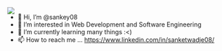 <img src="https://komarev.com/ghpvc/?username=sankey08&color=blueviolet" align="left">


- 👋 Hi, I’m @sankey08
- 👀 I’m interested in Web Development and Software Engineering
- 🌱 I’m currently learning many things :<)
- 📫 How to reach me ...
https://www.linkedin.com/in/sanketwadje08/
<!---
sankey08/sankey08 is a ✨ special ✨ repository because its `README.md` (this file) appears on your GitHub profile.
You can click the Preview link to take a look at your changes.
--->

